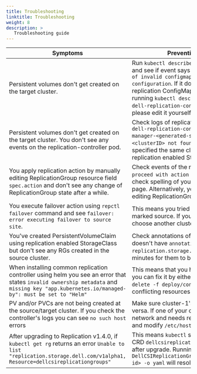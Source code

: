 ```yaml
---
title: Troubleshooting
linktitle: Troubleshooting
weight: 8
description: >
   Troubleshooting guide
---
```


| Symptoms | Prevention, Resolution or Workaround |
| --- | --- | 
| Persistent volumes don't get created on the target cluster. |  Run `kubectl describe` on one of the pods of replication controller and see if event says `Config update won't be applied because of invalid configmap/secrets. Please fix the invalid configuration`. If it does, then ensure you correctly populated replication ConfigMap. You can check the current status by running `kubectl describe cm -n dell-replication-controller dell-replication-controller-config`. If ConfigMap is empty, please edit it yourself or use `repctl cluster inject` command. |
| Persistent volumes don't get created on the target cluster. You don't see any events on the replication-controller pod. | Check logs of replication controller by running `kubectl logs -n dell-replication-controller dell-replication-controller-manager-<generated-symbols>`. If you see `clusterId - <clusterID> not found` errors then be sure to check if you specified the same clusterIDs in both your ConfigMap and replication enabled StorageClass. | 
| You apply replication action by manually editing ReplicationGroup resource field `spec.action` and don't see any change of ReplicationGroup state after a while.  | Check events of the replication-controller pod, if it says `Cannot proceed with action <your-action>. [unsupported action]` then check spelling of your action and consult the [Replication Actions](../replication-actions) page. Alternatively, you can use `repctl` instead of manually editing ReplicationGroup resources. | 
| You execute failover action using `repctl failover` command and see `failover: error executing failover to source site`. | This means you tried to failover to a cluster that is already marked source. If you still want to execute failover for RG, just choose another cluster. | 
| You've created PersistentVolumeClaim using replication enabled StorageClass but don't see any RGs created in the source cluster. | Check annotations of created PersistentVolumeClaim. If it doesn't have `annotations` that start with `replication.storage.dell.com` then please wait for a couple of minutes for them to be added and RG to be created. | 
| When installing common replication controller using helm you see an error that states `invalid ownership metadata` and `missing key "app.kubernetes.io/managed-by": must be set to "Helm"` | This means that you haven't fully deleted the previous release, you can fix it by either deleting entire manifest by using `kubectl delete -f deploy/controller.yaml` or manually deleting conflicting resources (ClusterRoles, ClusterRoleBinding, etc.) |
| PV and/or PVCs are not being created at the source/target cluster. If you check the controller's logs you can see `no such host` errors| Make sure cluster-1's API is pingable from cluster-2 and vice versa. If one of your clusters is OpenShift located in a private network and needs records in /etc/hosts, `exec` into controller pod and modify `/etc/hosts` manually. |
| After upgrading to Replication v1.4.0, if `kubectl get rg` returns an error `Unable to list "replication.storage.dell.com/v1alpha1, Resource=dellcsireplicationgroups"`| This means `kubectl` still doesn't recognize the new version of CRD `dellcsireplicationgroups.replication.storage.dell.com` after upgrade. Running the command `kubectl get DellCSIReplicationGroup.v1.replication.storage.dell.com/<rg-id> -o yaml` will resolve the issue. |
